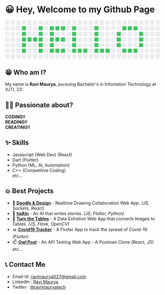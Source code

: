 # 😀 Hey, Welcome to my Github Page

![Hello](./assets/art.svg)

## 😁 Who am I?
My name is **Ravi Maurya**, pursuing Bachelor's in Infomation Technology at VJTI, 23'.

## 👨‍💻 Passionate about?
**CODING!!**<br>**READING!!**<br>**CREATING!!**

## ✨ Skills
* Javascript (Web Dev) (React)
* Dart (Flutter)
* Python (ML, AI, Automation)
* C++ (Competitive Coding) <br>
etc...

## 💥 Best Projects
* 🎨 [**Doodle & Design**](https://github.com/RaviMauryaHootowl/Doodle-Design) -  Realtime Drawing Collaboration Web App. *(JS, Sockets, React)*
* 🤖 [**twAIn**](https://github.com/RaviMauryaHootowl/twAIn) - An AI that writes stories. *(JS, Flutter, Python)*
* 📑 [**Turn the Tables**](https://github.com/RaviMauryaHootowl/Turn-The-Tables) - A Data Extration Web App that converts Images to Tables. *(JS, Flask, OpenCV)*
* 📊 [**Covid19 Tracker**](https://github.com/RaviMauryaHootowl/Covid-19-Flutter) - A Flutter App to track the spread of Covid-19. *(Flutter)*
* 📫 [**Owl Post**](https://github.com/RaviMauryaHootowl/Owl-Post) - An API Testing Web App - A Postman Clone *(React, JS)*<br>
etc...

## 📞 Contact Me
* Email Id: ravimaurya027@gmail.com
* LinkedIn : [Ravi Maurya](https://www.linkedin.com/in/ravi-maurya-575ab3122)
* Twitter : [@ravimauryatech](https://twitter.com/ravimauryatech)
